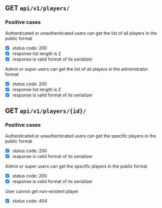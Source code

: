 ## GET `api/v1/players/`

### Positive cases

Authenticated or unauthenticated users can get the list of all players in the public format

-   [x] status code: 200
-   [x] response list length is 2
-   [x] response is valid format of its serializer

Admin or super users can get the list of all players in the administrator format

-   [x] status code: 200
-   [x] response list length is 2
-   [x] response is valid format of its serializer

## GET `api/v1/players/{id}/`

### Positive cases

Authenticated or unauthenticated users can get the specific players in the public format

-   [x] status code: 200
-   [x] response is valid format of its serializer

Admin or super users can get the specific players in the public format

-   [x] status code: 200
-   [x] response is valid format of its serializer

User cannot get non-existent player

-   [x] status code: 404
